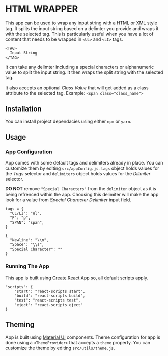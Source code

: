 # HTML WRAPPER

This app can be used to wrap any input string with a HTML or XML style tag. It splits the input string based on a delimter you provide and wraps it with the selected tag. This is particularly useful when you have a lot of content that needs to be wrapped in `<UL>` and `<LI>` tags.
```
<TAG>
  Input String
</TAG>
```
It can take any delimter including a special characters or alphanumeric value to split the input string. It then wraps the split string with the selected tag. 

It also accepts an optional *Class Value* that will get added as a class attribute to the selected tag. Example: `<span class="class_name">`

## Installation
You can install project dependacies using either `npm` or `yarn`.

## Usage

### App Configuration
App comes with some default tags and delimiters already in place. You can customize them by editing `src/appConfig.js`. `tags` object holds values for the *Tags* selector and `delimiters` object holds values for the *Dilimiter* selector. 

**DO NOT** remove `"Special Characters"` from the `delimiter` object as it is being refrenced within the app. Choosing this delimiter will make the app look for a value from *Special Character Delimiter* input field.

```
tags = {
  "UL/LI": "ul",
  "P": "p",
  "SPAN": "span",
}
```
```
{
  "Newline": "\\n",
  "Space": "\\s",
  "Special Character": ""
}
```
### Running The App
This app is built using [Create React App](https://github.com/facebook/create-react-app) so, all default scripts apply.

```
"scripts": {
    "start": "react-scripts start",
    "build": "react-scripts build",
    "test": "react-scripts test",
    "eject": "react-scripts eject"
}
```

## Theming
App is built using [Material UI](https://material-ui.com/) components. Theme configuration for app is done using a `<ThemeProvider>` that accepts a `theme` property. You can customize the theme by editing `src/utils/theme.js`.

